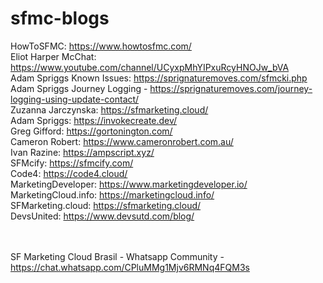 # sfmc-blogs

HowToSFMC: https://www.howtosfmc.com/ <br />
Eliot Harper McChat: https://www.youtube.com/channel/UCyxpMhYIPxuRcyHNOJw_bVA  <br />
Adam Spriggs Known Issues: https://sprignaturemoves.com/sfmcki.php  <br />
Adam Spriggs Journey Logging - https://sprignaturemoves.com/journey-logging-using-update-contact/  <br />
Zuzanna Jarczynska: https://sfmarketing.cloud/  <br />
Adam Spriggs: https://invokecreate.dev/  <br />
Greg Gifford: https://gortonington.com/  <br />
Cameron Robert: https://www.cameronrobert.com.au/  <br />
Ivan Razine: https://ampscript.xyz/  <br />
SFMcify: https://sfmcify.com/  <br />
Code4: https://code4.cloud/  <br />
MarketingDeveloper: https://www.marketingdeveloper.io/  <br />
MarketingCloud.info: https://marketingcloud.info/  <br />
SFMarketing.cloud: https://sfmarketing.cloud/  <br />
DevsUnited: https://www.devsutd.com/blog/  <br />

<br /> <br />
SF Marketing Cloud Brasil - Whatsapp Community - https://chat.whatsapp.com/CPluMMg1Mjv6RMNq4FQM3s
